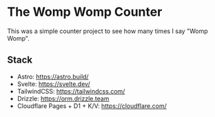 # The Womp Womp Counter

This was a simple counter project to see how many times I say "Womp Womp".

## Stack

- Astro: https://astro.build/
- Svelte: https://svelte.dev/
- TailwindCSS: https://tailwindcss.com/
- Drizzle: https://orm.drizzle.team
- Cloudflare Pages + D1 + K/V: https://cloudflare.com/
